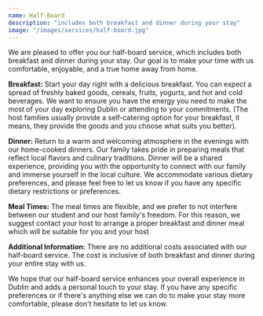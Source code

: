 ```yaml
---
name: Half-Board
description: "includes both breakfast and dinner during your stay"
image: "/images/services/half-board.jpg"
---
```


We are pleased to offer you our half-board service, which includes both
breakfast and dinner during your stay. Our goal is to make your time
with us comfortable, enjoyable, and a true home away from home.

**Breakfast:** Start your day right with a delicious breakfast. You can
expect a spread of freshly baked goods, cereals, fruits, yogurts, and
hot and cold beverages. We want to ensure you have the energy you need
to make the most of your day exploring Dublin or attending to your
commitments. (The host families usually provide a self-catering option
for your breakfast, it means, they provide the goods and you choose what
suits you better).

**Dinner:** Return to a warm and welcoming atmosphere in the evenings
with our home-cooked dinners. Our family takes pride in preparing meals
that reflect local flavors and culinary traditions. Dinner will be a
shared experience, providing you with the opportunity to connect with
our family and immerse yourself in the local culture. We accommodate
various dietary preferences, and please feel free to let us know if you
have any specific dietary restrictions or preferences.

**Meal Times:** The meal times are flexible, and we prefer to not
interfere between our student and our host family\'s freedom. For this
reason, we suggest contact your host to arrange a proper breakfast and
dinner meal which will be suitable for you and your host

**Additional Information:** There are no additional costs associated
with our half-board service. The cost is inclusive of both breakfast and
dinner during your entire stay with us.

We hope that our half-board service enhances your overall experience in
Dublin and adds a personal touch to your stay. If you have any specific
preferences or if there's anything else we can do to make your stay
more comfortable, please don't hesitate to let us know.